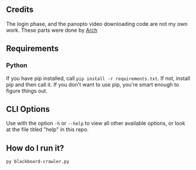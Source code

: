 ## Credits
The login phase, and the panopto video downloading code are not my own work.
These parts were done by [Arch](https://github.com/ArchGryphon9362)

## Requirements

### Python

If you have pip installed, call `pip install -r requirements.txt`.
If not, install pip and then call it.
If you don't want to use pip, you're smart enough to figure things out.

## CLI Options

Use with the option `-h` or `--help` to view all other available options, or look at the file titled "help" in this repo.

## How do I run it?

`py blackboard-crawler.py`
